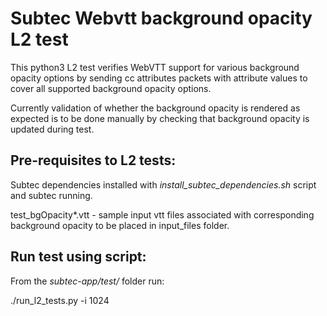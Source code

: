 # Subtec Webvtt background opacity L2 test

This python3 L2 test verifies WebVTT support for various background opacity options
by sending cc attributes packets with attribute values to cover all 
supported background opacity options.

Currently validation of whether the background opacity is rendered as expected is 
to be done manually by checking that background opacity is updated during test.

## Pre-requisites to L2 tests:

Subtec dependencies installed with *install_subtec_dependencies.sh* script
and subtec running.

test_bgOpacity*.vtt - sample input vtt files associated with corresponding
background opacity to be placed in input_files folder.

## Run test using script:

From the *subtec-app/test/* folder run:

./run_l2_tests.py -i 1024